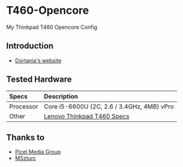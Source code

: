 # T460-Opencore
My Thinkpad T460 Opencore Config

## Introduction
- [Dortania's website](https://dortania.github.io)

## Tested Hardware
| Specs | Description                                                                                 |
| :--------------- | :-------------------------------------------------------------------------------------------------------- |
| Processor        | Core i5-6600U (2C, 2.6 / 3.4GHz, 4MB) vPro                                                                |
| Other         | [Lenovo Thinkpad T460 Specs](https://psref.lenovo.com/syspool/Sys/PDF/ThinkPad/ThinkPad_T460/ThinkPad_T460_Spec.PDF)                                                                          |
## Thanks to
- [Picel Media Group](https://www.youtube.com/watch?v=zdcPPpd-g8I)
- [MSzturc](https://github.com/MSzturc/Lenovo-T460-OpenCore)